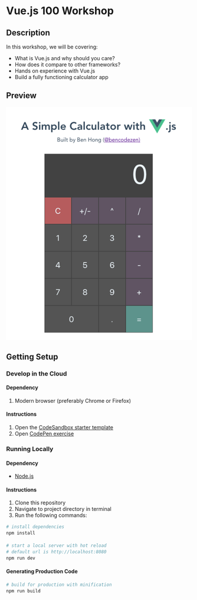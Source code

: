 # Vue.js 100 Workshop

## Description

In this workshop, we will be covering:

* What is Vue.js and why should you care?
* How does it compare to other frameworks?
* Hands on experience with Vue.js
* Build a fully functioning calculator app

## Preview

![Calculator App Preview](/preview.gif)

## Getting Setup

### Develop in the Cloud

#### Dependency

1.  Modern browser (preferably Chrome or Firefox)

#### Instructions

1.  Open the [CodeSandbox starter template](https://codesandbox.io/s/github/bencodezen/vuejs-100-workshop)
2.  Open [CodePen exercise](https://codepen.io/BenCodeZen/pen/rYgGdR?editors=1010)

### Running Locally

#### Dependency

* [Node.js](https://nodejs.org/en/)

#### Instructions

1.  Clone this repository
2.  Navigate to project directory in terminal
3.  Run the following commands:

```bash
# install dependencies
npm install

# start a local server with hot reload
# default url is http://localhost:8080
npm run dev
```

#### Generating Production Code

```bash
# build for production with minification
npm run build
```
